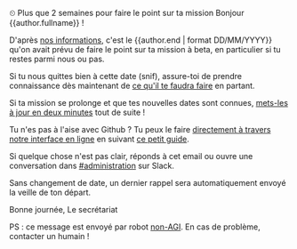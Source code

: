 ⏲ Plus que 2 semaines pour faire le point sur ta mission
Bonjour {{author.fullname}} !

D'après [nos informations](https://beta.gouv.fr/communaute/), c'est le {{author.end | format DD/MM/YYYY}} qu'on avait prévu de faire le point sur ta mission à beta, en particulier si tu restes parmi nous ou pas.

Si tu nous quittes bien à cette date (snif), assure-toi de prendre connaissance dès maintenant de [ce qu'il te faudra faire](https://github.com/betagouv/beta.gouv.fr/wiki/Au-revoir) en partant.

Si ta mission se prolonge et que tes nouvelles dates sont connues, [mets-les à jour en deux minutes](https://github.com/betagouv/beta.gouv.fr/edit/master/content/_authors/{{author.id}}.md) tout de suite !

Tu n'es pas à l'aise avec Github ? Tu peux le faire [directement à travers notre interface en ligne](https://beta.gouv.fr/admin/#/collections/authors/entries/{{author.id}}) en suivant [ce petit guide](https://pad.incubateur.net/xAj0p9RKTPW00RUGJHtbyA).

Si quelque chose n'est pas clair, réponds à cet email ou ouvre une conversation dans [#administration](https://startups-detat.slack.com/archives/incubateur-secretaria) sur Slack.

Sans changement de date, un dernier rappel sera automatiquement envoyé la veille de ton départ.

Bonne journée,
Le secrétariat

PS : ce message est envoyé par robot [non-AGI](https://en.wikipedia.org/wiki/Artificial_general_intelligence). En cas de problème, contacter un humain !
